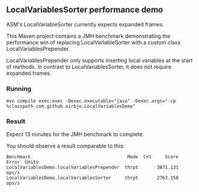 ## LocalVariablesSorter performance demo

ASM's LocalVariableSorter currently expects expanded frames.

This Maven project contains a JMH benchmark demonstrating the performance win
of replacing LocalVariableSorter with a custom class LocalVariablesPrepender.

LocalVariablesPrepender only supports inserting local variables at the start of methods. In contrast to 
LocalVariablesSorter, it does not require expanded frames.

### Running

    mvn compile exec:exec -Dexec.executable="java" -Dexec.args="-cp %classpath com.github.eirbjo.LocalVariablesDemo"

### Result

Expect 13 minutes for the JMH benchmark to complete.

You should observe a result comparable to this:

    Benchmark                                    Mode  Cnt     Score   Error  Units
    LocalVariablesDemo.localVariablesPrepender  thrpt       3871.131          ops/s
    LocalVariablesDemo.localVariablesSorter     thrpt       2763.150          ops/s

